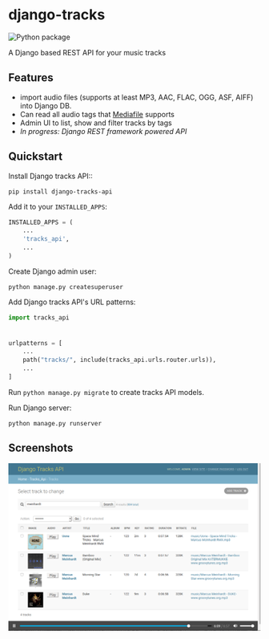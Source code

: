 # django-tracks

![Python package](https://github.com/wolkenarchitekt/django-tracks-api/workflows/Python%20package/badge.svg?branch=master)

A Django based REST API for your music tracks

Features
--------

* import audio files (supports at least MP3, AAC, FLAC, OGG, ASF, AIFF) into Django DB.
* Can read all audio tags that [Mediafile](https://github.com/beetbox/mediafile) supports 
* Admin UI to list, show and filter tracks by tags
* *In progress: Django REST framework powered API*

Quickstart
----------

Install Django tracks API::

```shell script
pip install django-tracks-api
```

Add it to your `INSTALLED_APPS`:

```python
INSTALLED_APPS = (
    ...
    'tracks_api',
    ...
)
```

Create Django admin user:

```shell script
python manage.py createsuperuser
```

Add Django tracks API's URL patterns:

```python
import tracks_api


urlpatterns = [
    ...
    path("tracks/", include(tracks_api.urls.router.urls)),
    ...
]
```
Run `python manage.py migrate` to create tracks API models.

Run Django server:

```shell script
python manage.py runserver
```

Screenshots
-----------

![alt text](doc/images/admin.png "Admin view")
